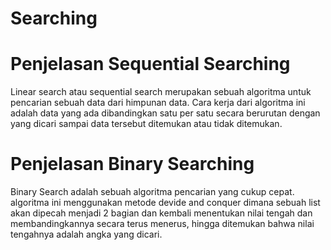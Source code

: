 # Searching
# Penjelasan Sequential Searching
Linear search atau sequential search merupakan sebuah algoritma untuk pencarian sebuah data dari himpunan data. Cara kerja dari algoritma ini adalah data yang ada dibandingkan satu per satu secara berurutan dengan yang dicari sampai data tersebut ditemukan atau tidak ditemukan.
# Penjelasan Binary Searching
Binary Search adalah sebuah algoritma pencarian yang cukup cepat. algoritma ini menggunakan metode devide and conquer dimana sebuah list akan dipecah menjadi 2 bagian dan kembali menentukan nilai tengah dan membandingkannya secara terus menerus, hingga ditemukan bahwa nilai tengahnya adalah angka yang dicari.
